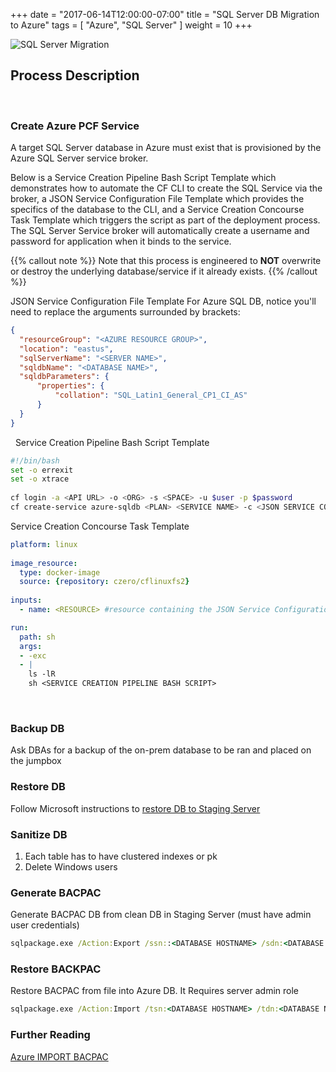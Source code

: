 +++
date = "2017-06-14T12:00:00-07:00"
title = "SQL Server DB Migration to Azure"
tags = [ "Azure", "SQL Server" ]
weight = 10
+++

![SQL Server Migration](/sso_img/db_migrate.png)
 
## Process Description
 
### Create Azure PCF Service

A target SQL Server database in Azure must exist that is provisioned by the Azure SQL Server service broker.

Below is a Service Creation Pipeline Bash Script Template which demonstrates how to automate the CF CLI to create the SQL Service via the broker, a JSON Service Configuration File Template which provides the specifics of the database to the CLI, and a Service Creation Concourse Task Template which triggers the script as part of the deployment process. The SQL Server Service broker will automatically create a username and password for application when it binds to the service.

{{% callout note %}}
Note that this process is engineered to **NOT** overwrite or destroy the underlying database/service if it already exists.
{{% /callout %}}

JSON Service Configuration File Template For Azure SQL DB, notice you'll need to replace the arguments surrounded by brackets:

```json
{
  "resourceGroup": "<AZURE RESOURCE GROUP>",
  "location": "eastus",
  "sqlServerName": "<SERVER NAME>",
  "sqldbName": "<DATABASE NAME>",
  "sqldbParameters": {
      "properties": {
          "collation": "SQL_Latin1_General_CP1_CI_AS"
      }
  }
}
```
 
Service Creation Pipeline Bash Script Template

```sh
#!/bin/bash
set -o errexit
set -o xtrace
 
cf login -a <API URL> -o <ORG> -s <SPACE> -u $user -p $password
cf create-service azure-sqldb <PLAN> <SERVICE NAME> -c <JSON SERVICE CONFIG FILE PATH>|| echo "Already Exists"
```

Service Creation Concourse Task Template

```yaml
platform: linux
 
image_resource:
  type: docker-image
  source: {repository: czero/cflinuxfs2}
 
inputs:
  - name: <RESOURCE> #resource containing the JSON Service Configuration File

run:
  path: sh
  args:
  - -exc
  - |
    ls -lR  
    sh <SERVICE CREATION PIPELINE BASH SCRIPT>
```
  
### Backup DB

Ask DBAs for a backup of the on-prem database to be ran and placed on the jumpbox

### Restore DB

Follow Microsoft instructions to [restore DB to Staging Server](https://msdn.microsoft.com/en-us/library/ms177429.aspx)
 
### Sanitize DB

1. Each table has to have clustered indexes or pk
2. Delete Windows users

### Generate BACPAC

Generate BACPAC DB from clean DB in Staging Server (must have admin user credentials)

```cmd
sqlpackage.exe /Action:Export /ssn::<DATABASE HOSTNAME> /sdn:<DATABASE NAME> /su:<ADMIN USER ID> /sp:<ADMIN PASSWORD> /tf:<PATH TO BACPAC FILE>
```

### Restore BACKPAC

Restore BACPAC from file into Azure DB. It Requires server admin role

```cmd
sqlpackage.exe /Action:Import /tsn:<DATABASE HOSTNAME> /tdn:<DATABASE NAME> /tu:<ADMIN USER ID> /tp:<ADMIN PASSWORD> /sf:<PATH TO BACPAC FILE>
```

### Further Reading

[Azure IMPORT BACPAC](https://docs.microsoft.com/en-us/azure/sql-database/sql-database-import)
